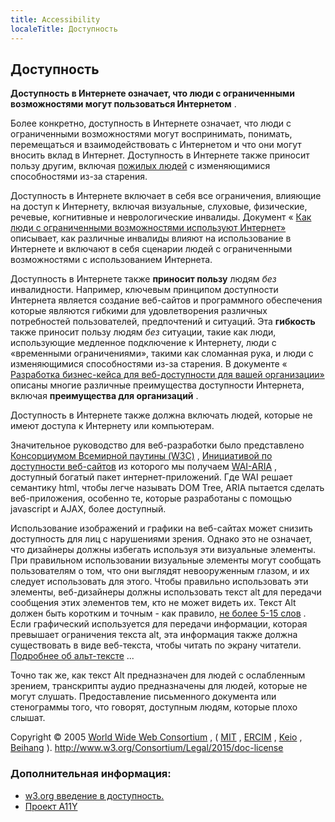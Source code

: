 ```yaml
---
title: Accessibility
localeTitle: Доступность
---
```

## Доступность

**Доступность в Интернете означает, что люди с ограниченными возможностями могут пользоваться Интернетом** .

Более конкретно, доступность в Интернете означает, что люди с ограниченными возможностями могут воспринимать, понимать, перемещаться и взаимодействовать с Интернетом и что они могут вносить вклад в Интернет. Доступность в Интернете также приносит пользу другим, включая [пожилых людей](https://www.w3.org/WAI/bcase/soc.html#of) с изменяющимися способностями из-за старения.

Доступность в Интернете включает в себя все ограничения, влияющие на доступ к Интернету, включая визуальные, слуховые, физические, речевые, когнитивные и неврологические инвалиды. Документ « [Как люди с ограниченными возможностями используют Интернет»](http://www.w3.org/WAI/intro/people-use-web/Overview.html) описывает, как различные инвалиды влияют на использование в Интернете и включают в себя сценарии людей с ограниченными возможностями с использованием Интернета.

Доступность в Интернете также **приносит пользу** людям _без_ инвалидности. Например, ключевым принципом доступности Интернета является создание веб-сайтов и программного обеспечения которые являются гибкими для удовлетворения различных потребностей пользователей, предпочтений и ситуаций. Эта **гибкость** также приносит пользу людям _без_ ситуации, такие как люди, использующие медленное подключение к Интернету, люди с «временными ограничениями», такими как сломанная рука, и люди с изменяющимися способностями из-за старения. В документе « [Разработка бизнес-кейса для веб-доступности для вашей организации»](https://www.w3.org/WAI/bcase/Overview) описаны многие различные преимущества доступности Интернета, включая **преимущества для организаций** .

Доступность в Интернете также должна включать людей, которые не имеют доступа к Интернету или компьютерам.

Значительное руководство для веб-разработки было представлено [Консорциумом Всемирной паутины (W3C)](https://www.w3.org/) , [Инициативой по доступности веб-сайтов](https://www.w3.org/WAI/) из которого мы получаем [WAI-ARIA](https://developer.mozilla.org/en-US/docs/Learn/Accessibility/WAI-ARIA_basics) , доступный богатый пакет интернет-приложений. Где WAI решает семантику html, чтобы легче называть DOM Tree, ARIA пытается сделать веб-приложения, особенно те, которые разработаны с помощью javascript и AJAX, более доступный.

Использование изображений и графики на веб-сайтах может снизить доступность для лиц с нарушениями зрения. Однако это не означает, что дизайнеры должны избегать используя эти визуальные элементы. При правильном использовании визуальные элементы могут сообщать пользователям о том, что они выглядят невооруженным глазом, и их следует использовать для этого. Чтобы правильно использовать эти элементы, веб-дизайнеры должны использовать текст alt для передачи сообщения этих элементов тем, кто не может видеть их. Текст Alt должен быть коротким и точным - как правило, [не более 5-15 слов](https://www.thoughtco.com/writing-great-alt-text-3466185) . Если графический используется для передачи информации, которая превышает ограничения текста alt, эта информация также должна существовать в виде веб-текста, чтобы читать по экрану читатели. [Подробнее об альт-тексте](https://webaim.org/techniques/alttext/) ...

Точно так же, как текст Alt предназначен для людей с ослабленным зрением, транскрипты аудио предназначены для людей, которые не могут слушать. Предоставление письменного документа или стенограммы того, что говорят, доступным людям, которые плохо слышат.

Copyright © 2005 [World Wide Web Consortium](http://www.w3.org) , ( [MIT](http://www.csail.mit.edu/) , [ERCIM](http://www.ercim.org) , [Keio](http://www.keio.ac.jp) , [Beihang](http://ev.buaa.edu.cn) ). http://www.w3.org/Consortium/Legal/2015/doc-license

### Дополнительная информация:

* [w3.org введение в доступность.](https://www.w3.org/WAI/intro/accessibility.php) 
* [Проект A11Y](http://a11yproject.com/)
